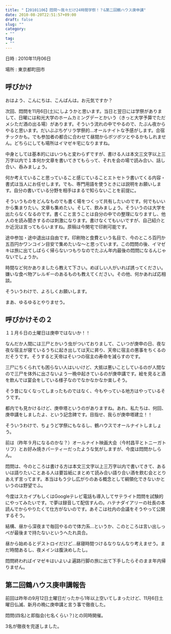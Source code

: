 ```yaml
---
title: "【20101106】悶問～我々だけ24時間学祭！？&第二回鶴ハウス庚申講"
date: 2010-08-20T22:51:57+09:00
draft: false
slug: ""
category:
- ""
tag:
- ""
---
```


日時
:   2010年11月06日

場所
:   東京都町田市

呼びかけ
----

おはよう、こんにちは、こんばんは。お元気ですか？

次回、悶問を11月6日(土)にしようかと思います。当日と翌日には学祭がありまして、日曜には和光大学のホームカミングデーとかいう（きっと大学予算でただメシただ酒の出る場）があります。そういう流れの中でやるので、たぶん夜からやると思います。だいぶぷちゲリラ学祭的…オールナイトな予感がします。合宿チックかも。でも参加者の都合に合わせて昼間からボツボツとやるかもしれません。どちらにしても場所はイマゼキ宅になりますね。

中身としては基本的にはいつもと変わらずですが、書ける人は本文三文字以上三万字以内で１本何か文章を書いてきてもらって、それを会の場で読み合い、話し合い、呑みましょう。

何か考えていること思っていること感じていることエトセトラ書いてくる内容・書式は当人にお任せします。でも、専門用語を使うときには説明をお願いします。自分の書いている分野を相手はまるで知らないことを前提に。

そういうものをどんなものでも書く場をつくって共有したいのです。何でもいいから集まりたい。文章も集めたい。そして、飲みましょう。そういうのは大学を出たらなくなるのです。書くこと言うことは自分の中での整理になりますし、他人のを読み聞きするのは刺激になります。書けなくてもいいですが、自己紹介とか近況は言ってもらいますね。原稿は今関宅で印刷可能です。

途中参加・途中退出は自由です。印刷物と食費という名目で、今のところ百円か五百円かワンコイン目安で集めたいな～と思っています。この悶問の後、イマゼキは旅に出てしばらく帰らないつもりなのでたぶん年内最後の悶問になるんじゃないでしょうか。

時間など何かありましたら教えて下さい。めぼしい人がいれば誘ってください。嫌いな食べ物アレルギーのあるものも教えてください。その他、何かあれば応相談。

そういうわけで、よろしくお願いします。

まあ、ゆるゆるとやりませう。

呼びかけその２
----

１１月６日の土曜日は庚申ではないか！！

なんだか人間には三尸とかいう虫がついておりまして、こいつが庚申の日、夜な夜な宿主が寝ているうちに起き出しては天に昇り、天帝に宿主の悪事をちくるのだそうです。そうすると天帝はそいつの宿主の寿命を減らすのです。

三尸にちくられても困らない人はいいけど、大抵は悪いことしているのが人間なので三尸を体外に出さないよう一晩中起きているのが庚申講です。絵を見ると酒を飲んでは宴会をしている様子なのでなかなかなか楽しそう。

そう昔になくなってしまったものではなく、今もやっている地方はやっているそうです。

都内でも見かけるけど、庚申塔というのがありますね。あれ、私たちは、何回、庚申講をしましたよ、という記念碑です。目指せ、我らが庚申塔建立！！

そういうわけで、ちょうど学祭にもなるし、鶴ハウスでオールナイトしましょう。

前は（昨年９月になるのかな？）オールナイト映画大会（今村昌平とトニーガトリフ）とお好み焼きパーティーだったような気がしますが、今度は悶問かしらん。

悶問は、今のところは書ける方は本文三文字以上三万字以内で書いてきて、あるいは語りたいことある人は要旨紙にまとめて読み合い語り合い酒を飲む会ととりあえず言ってます。本当はもう少し広がりのある概念として綱領化できないかというのは野望でふ。

今度はスカイプもしくはGoogleテレビ電話も導入してサテライト悶問を試験的にやってみたいです。で夢は録音して配信すんの。ハテナダイアリーの社長の本読んでからやりたくて仕方がないのです。あそこは社内の会議をそうやって公開するそう。

結構、昼から深夜まで毎回やるので体力系…というか、このところは言い出しっぺが最後まで持たないというへたれ具合。

昼から始めるとデストロイだけど…昼寝時間つけるなりなんなり考えませう。まだ時間あるし、夜メインは腹決めしたし。

悶問終わればイマゼキはいよいよ遍路行脚の旅に出て下手したらそのまま年内帰りません。

第二回鶴ハウス庚申講報告
----

前回は昨年の9月12日土曜日だったから1年以上空いてしまったけど、11月6日土曜日仏滅、新月の晩に庚申講と言う事で徹夜した。

悶問(四名)と即脂会(七名くらい？)との同時開催。

3名が徹夜を完遂しました。
